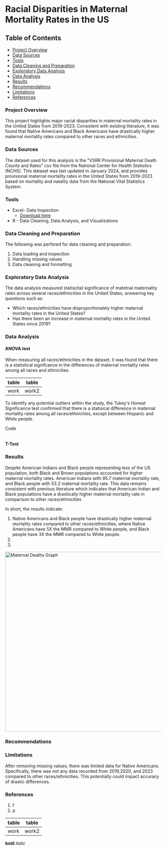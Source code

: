 # Racial Disparities in Maternal Mortality Rates in the US

## Table of Contents

- [Project Overview](#project-overview)
- [Data Sources](#data-sources)
- [Tools](#tools)
- [Data Cleaning and Preparation](#data-cleaning-and-preparation)
- [Exploratory Data Analysis](#exploratory-data-analysis)
- [Data Analysis](#data-analysis)
- [Results](#results)
- [Recommendations](#recommendations)
- [Limitations](#limitations)
- [References](#references)

### Project Overview

This project highlights major racial disparities in maternal mortality rates in the United States from 2019-2023. Consistent with existing literature, it was found that Native Americans and Black Americans have drastically higher maternal mortality rates compared to other races and ethnicities.

### Data Sources

The dataset used for this analysis is the "VSRR Provisional Maternal Death Counts and Rates" csv file from the National Center for Health Statistics (NCHS). This dataset was last updated in January 2024, and provides provisional maternal mortality rates in the United States from 2019-2023 based on mortality and natality data from the National Vital Statistics System. 

### Tools

  - Excel- Data Inspection
      - [Download here](https://data.cdc.gov/resource/e2d5-ggg7.csv)
  - R - Data Cleaning, Data Analysis, and Visualizations
    
### Data Cleaning and Preparation

The following was perfored for data cleaning and preparation:
1. Data loading and inspection
2. Handling missing values
3. Data cleaning and formatting

### Exploratory Data Analysis

The data analysis measured statiscital significance of matetnal maternality rates across several races/ethnicities in the United States, answering key questions such as:

- Which races/ethnicities have disproportionately higher maternal mortality rates in the United States?
- Has there been an increase in maternal mortality rates in the United States since 2019?

### Data Analysis

#### ANOVA test
When measuring all races/ethnicities in the dataset, it was found that there is a statistical signifcance in the differences of maternal mortality rates among all races and ethnicities. 

|table|table|
|-----|-----|
|work|work2|

To identify any potential outliers within the study, the Tukey's Honest Significance test confirmed that there is a statisical difference in maternal mortality rates among all races/ethnicities, except between Hispanic and White people. 

Code

```R

```
#### T-Test

### Results
Despite American Indians and Black people representing less of the US population, both Black and Brown populations accounted for higher maternal mortality rates. American Indians with 95.7 maternal mortality rate, and Black people with 53.2 maternal mortality rate. This data remains consistent with previous literature which indicates that American Indian and Black populations have a drastically higher maternal mortality rate in comparison to other races/ethnicities

In short, the results indicate:
1. Native Americans and Black people have drastically higher maternal mortality rates compared to other races/ethnicities, where Native Americans have 5X the MMR compared to White people, and Black people have 3X the MMR compared to White people.
2. 
3. 

<img width="581" alt="Maternal Deaths Graph" src="https://github.com/JJ9218/Maternal-Mortality-Rates/assets/163039134/695423b2-1ebc-445c-9052-a5f87d0258d8">

### Recommendations


### Limitations

After removing missing values, there was limited data for Native Americans. Specifically, there was not any data recorded from 2019,2020, and 2023 compared to other races/ethnicities. This potentially could impact accuracy of drastic differences. 

### References

1. f
2. p

  |table|table|
  |-----|-----|
  |work|work2|

  **bold**
  *italic*
